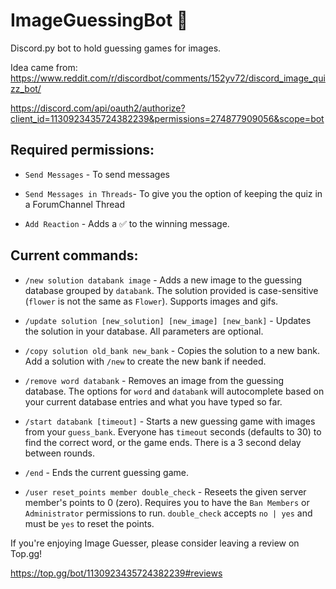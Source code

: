 # ImageGuessingBot 🎨
Discord.py bot to hold guessing games for images.

Idea came from:  https://www.reddit.com/r/discordbot/comments/152yv72/discord_image_quizz_bot/

https://discord.com/api/oauth2/authorize?client_id=1130923435724382239&permissions=274877909056&scope=bot

## Required permissions:

- `Send Messages` - To send messages

- `Send Messages in Threads`- To give you the option of keeping the quiz in a ForumChannel Thread

- `Add Reaction` - Adds a ✅ to the winning message.

## Current commands:

- `/new solution databank image` - Adds a new image to the guessing database grouped by `databank`.  The solution provided is case-sensitive (`flower` is not the same as `Flower`).  Supports images and gifs.

- `/update solution [new_solution] [new_image] [new_bank]` - Updates the solution in your database.  All parameters are optional.

- `/copy solution old_bank new_bank` - Copies the solution to a new bank.  Add a solution with `/new` to create the new bank if needed.

- `/remove word databank` - Removes an image from the guessing database.  The options for `word` and `databank` will autocomplete based on your current database entries and what you have typed so far.

- `/start databank [timeout]` - Starts a new guessing game with images from your `guess_bank`.  Everyone has `timeout` seconds (defaults to 30) to find the correct word, or the game ends.  There is a 3 second delay between rounds.

- `/end` - Ends the current guessing game.

- `/user reset_points member double_check` - Reseets the given server member's points to 0 (zero).  Requires you to have the `Ban Members` or `Administrator` permissions to run.  `double_check` accepts `no | yes` and must be `yes` to reset the points.


If you're enjoying Image Guesser, please consider leaving a review on Top.gg!

https://top.gg/bot/1130923435724382239#reviews
